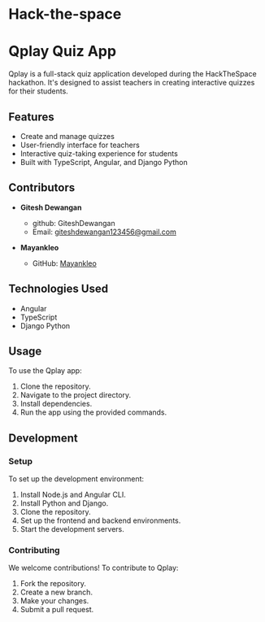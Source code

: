 # Hack-the-space
# Qplay Quiz App

Qplay is a full-stack quiz application developed during the HackTheSpace hackathon. It's designed to assist teachers in creating interactive quizzes for their students.

## Features

- Create and manage quizzes
- User-friendly interface for teachers
- Interactive quiz-taking experience for students
- Built with TypeScript, Angular, and Django Python

## Contributors

- **Gitesh Dewangan**
  - github: GiteshDewangan
  - Email: giteshdewangan123456@gmail.com

- **Mayankleo**
  - GitHub: [Mayankleo](https://github.com/mayankleo)

## Technologies Used

- Angular
- TypeScript
- Django Python


## Usage

To use the Qplay app:

1. Clone the repository.
2. Navigate to the project directory.
3. Install dependencies.
4. Run the app using the provided commands.


## Development

### Setup

To set up the development environment:

1. Install Node.js and Angular CLI.
2. Install Python and Django.
3. Clone the repository.
4. Set up the frontend and backend environments.
5. Start the development servers.

### Contributing

We welcome contributions! To contribute to Qplay:

1. Fork the repository.
2. Create a new branch.
3. Make your changes.
4. Submit a pull request.
